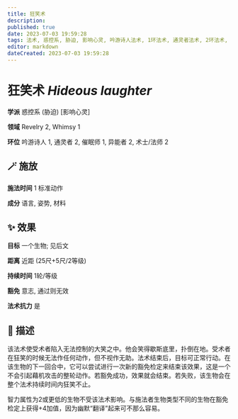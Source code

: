 ```yaml
---
title: 狂笑术
description: 
published: true
date: 2023-07-03 19:59:28
tags: 法术, 惑控系, 胁迫, 影响心灵, 吟游诗人法术, 1环法术, 通灵者法术, 2环法术, 催眠师法术, 异能者法术, 术士/法师法术, Revelry, Whimsy
editor: markdown
dateCreated: 2023-07-03 19:59:28
---
```


# **狂笑术** *Hideous laughter*

**学派** 惑控系 (胁迫) \[影响心灵\] 

**领域** Revelry 2, Whimsy 1

**环位** 吟游诗人 1, 通灵者 2, 催眠师 1, 异能者 2, 术士/法师 2

## 🪄 施放

**施法时间** 1 标准动作

**成分** 语言, 姿势, 材料

## ✨ 效果 

**目标** 一个生物; 见后文 

**距离** 近距 (25尺+5尺/2等级)  

**持续时间** 1轮/等级 

**豁免** 意志, 通过则无效

**法术抗力** 是

## 📖 描述

该法术使受术者陷入无法控制的大笑之中。他会笑得歇斯底里，扑倒在地。受术者在狂笑的时候无法作任何动作，但不视作无助。法术结束后，目标可正常行动。在该生物的下一回合中，它可以尝试进行一次新的豁免检定来结束该效果，这是一个不会引起藉机攻击的整轮动作。若豁免成功，效果就会结束。若失败，该生物会在整个法术持续时间内狂笑不止。

智力属性为2或更低的生物不受该法术影响。与施法者生物类型不同的生物在豁免检定上获得+4加值，因为幽默“翻译”起来可不那么容易。
    